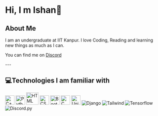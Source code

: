 # Hi, I m Ishan👋
## **About Me**

I am an undergraduate at IIT Kanpur. I love Coding, Reading and learning new things as much as I can. <br>
<p>You can find me on <a href="https://discordid.netlify.app/?id=576442029337477130">Discord</a></p>
---
 
## **💻Technologies I am familiar with**

<p>
<img title="C++" alt="C++" src="https://raw.githubusercontent.com/jmnote/z-icons/master/svg/cpp.svg" width="30px">
<img title="Python" alt="Python" src="https://raw.githubusercontent.com/jmnote/z-icons/master/svg/python.svg" width="30px">
<img title="HTML" alt="HTML" src="https://upload.wikimedia.org/wikipedia/commons/6/61/HTML5_logo_and_wordmark.svg" width="40px">
<img title="CSS" alt="CSS" src="https://upload.wikimedia.org/wikipedia/commons/3/3d/CSS.3.svg" width="30px">
<img title="Bootstrap" alt="Bootstrap" src="https://img.icons8.com/color/48/bootstrap--v1.png" width="30px">
<img title="C" alt="C" src="https://img.icons8.com/fluency/48/c-programming.png" width="30px">
<img title="Unity" alt="Unity" src="https://img.icons8.com/ios/50/unity.png" width="30px">
<img title="Django" alt="Django" src="https://img.icons8.com/ios-filled/50/django.png">
<img title="Tailwind" alt="Tailwind" src="https://img.icons8.com/fluency/48/tailwind_css.png">
<img title="Tensorflow" alt="Tensorflow" src="https://img.icons8.com/color/48/tensorflow.png">
<img title="Discord.py" alt="Discord.py" src="https://img.icons8.com/color/48/discord-logo.png">
</p>

